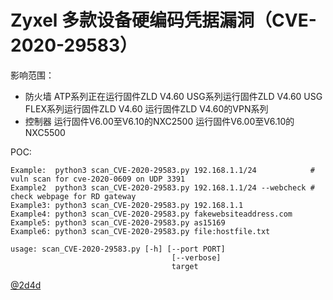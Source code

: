 # Zyxel 多款设备硬编码凭据漏洞（CVE-2020-29583）

影响范围：
- 防火墙
ATP系列正在运行固件ZLD V4.60
USG系列运行固件ZLD V4.60
USG FLEX系列运行固件ZLD V4.60
运行固件ZLD V4.60的VPN系列
- 控制器
运行固件V6.00至V6.10的NXC2500
运行固件V6.00至V6.10的NXC5500

POC:
```
Example:  python3 scan_CVE-2020-29583.py 192.168.1.1/24            # vuln scan for cve-2020-0609 on UDP 3391
Example2  python3 scan_CVE-2020-29583.py 192.168.1.1/24 --webcheck # check webpage for RD gateway
Example3: python3 scan_CVE-2020-29583.py 192.168.1.1 
Example4: python3 scan_CVE-2020-29583.py fakewebsiteaddress.com 
Example5: python3 scan_CVE-2020-29583.py as15169 
Example6: python3 scan_CVE-2020-29583.py file:hostfile.txt

usage: scan_CVE-2020-29583.py [-h] [--port PORT] 
                                    [--verbose]
                                    target
```

[@2d4d](https://github.com/2d4d/scan_CVE-2020-29583)